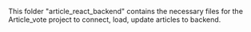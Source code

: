 This folder "article_react_backend"  contains the necessary files for the Article_vote project to connect, load, update articles to backend. 